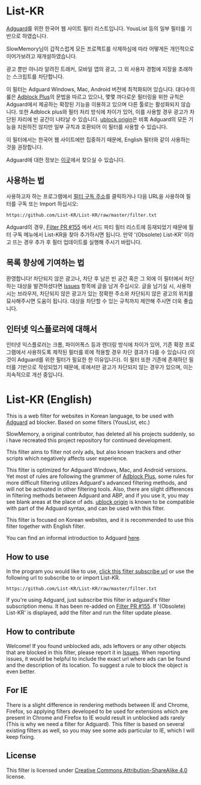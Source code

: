 # List-KR
[Adguard][]를 위한 한국어 웹 사이트 필터 리스트입니다. YousList 등의 일부 필터를 기반으로 하였습니다.

SlowMemory님이 갑작스럽게 모든 프로젝트를 삭제하심에 따라 어떻게든 개인적으로 이어가보려고 재개설하였습니다.

광고 뿐만 아니라 알려진 트래커, 모바일 앱의 광고, 그 외 사용자 경험에 지장을 초래하는 스크립트를 차단합니다.

이 필터는 Adguard Windows, Mac, Android 버전에 최적화되어 있습니다. 대다수의 룰은 [Adblock Plus][]의 문법을 따르고 있으나, 몇몇 까다로운 필터링을 위한 규칙은 Adguard에서 제공하는 확장된 기능을 이용하고 있으며 다른 툴로는 활성화되지 않습니다. 또한 Adblock plus와 필터 처리 방식에 차이가 있어, 이를 사용할 경우 광고가 차단된 자리에 빈 공간이 나타날 수 있습니다. [ublock origin][]은 비록 Adguard의 모든 기능을 지원하진 않지만 일부 규칙과 호환되어 이 필터를 사용할 수 있습니다.

이 필터에서는 한국어 웹 사이트에만 집중하기 때문에, English 필터와 같이 사용하는 것을 권장합니다.

Adguard에 대한 정보는 [이곳][]에서 찾으실 수 있습니다.

## 사용하는 법

사용하고자 하는 프로그램에서 [필터 구독 주소][]를 클릭하거나 다음 URL을 사용하여 필터를 구독 또는 Import 하십시오:
```
https://github.com/List-KR/List-KR/raw/master/filter.txt
```

Adguard의 경우, [Filter PR #155][] 에서 서드 파티 필터 리스트에 등재되었기 때문에 필터 구독 메뉴에서 List-KR을 찾아 추가하시면 됩니다. 만약 '(Obsolete) List-KR' 이라고 뜨는 경우 추가 후 필터 업데이트를 실행해 주시기 바랍니다.

## 목록 향상에 기여하는 법

환영합니다! 차단되지 않은 광고나, 차단 후 남은 빈 공간 혹은 그 외에 이 필터에서 차단하는 대상을 발견하셨다면 [Issues][] 항목에 글을 남겨 주십시오. 글을 남기실 시, 사용하시는 브라우저, 차단되지 않은 광고가 있는 정확한 주소와 차단되지 않은 광고의 위치를 묘사해주시면 도움이 됩니다. 대상을 차단할 수 있는 규칙까지 제안해 주시면 더욱 좋습니다.

## 인터넷 익스플로러에 대해서

인터넷 익스플로러는 크롬, 파이어폭스 등과 렌더링 방식에 차이가 있어, 기존 확장 프로그램에서 사용하도록 제작된 필터를 IE에 적용할 경우 차단 결과가 다를 수 있습니다 (이것이 Adguard를 위한 필터가 필요한 한 이유입니다). 이 필터 또한 기존에 존재하던 필터를 기반으로 작성되었기 때문에, IE에서만 광고가 차단되지 않는 경우가 있으며, 이는 지속적으로 개선 중입니다.

# List-KR (English)
This is a web filter for websites in Korean language, to be used with [Adguard][] ad blocker. Based on some filters (YousList, etc.)

SlowMemory, a original contributor, has deleted all his projects suddenly, so i have recreated this project repository for continued development.

This filter aims to filter not only ads, but also known trackers and other scripts which negatively affects user experience.

This filter is optimized for Adguard Windows, Mac, and Android versions. Yet most of rules are following the grammer of [Adblock Plus][], some rules for more difficult filtering utilizes Adguard's advanced filtering methods, and will not be activated in other filtering tools. Also, there are slight differences in filtering methods between Adguard and ABP, and if you use it, you may see blank areas at the place of ads. [ublock origin] is known to be compatible with part of the Adguard syntax, and can be used with this filter.

This filter is focused on Korean websites, and it is recommended to use this filter together with English filter.

You can find an informal introduction to Adguard [here][].

## How to use
In the program you would like to use, [click this filter subscribe url][] or use the following url to subscribe to or import List-KR.
```
https://github.com/List-KR/List-KR/raw/master/filter.txt
```

If you're using Adguard, just subscribe this filter in adguard's filter subscription menu. It has been re-added on [Filter PR #155][]. If '(Obsolete) List-KR' is displayed, add the filter and run the filter update please.

## How to contribute
Welcome! If you found unblocked ads, ads leftovers or any other objects that are blocked in this filter, please report it in [Issues][]. When reporting issues, it would be helpful to include the exact url where ads can be found and the description of its location. To suggest a rule to block the object is even better.

## For IE
There is a slight difference in rendering methods between IE and Chrome, Firefox, so applying filters developed to be used for extensions which are present in Chrome and Firefox to IE would result in unblocked ads rarely (This is why we need a filter for Adguard). This filter is based on several existing filters as well, so you may see some ads particular to IE, which I will keep fixing.

## License
This filter is licensed under [Creative Commons Attribution-ShareAlike 4.0][] license.

[Adguard]: https://adguard.com
[Adblock Plus]: https://adblockplus.org/
[ublock origin]: https://github.com/gorhill/uBlock
[이곳]: https://namu.wiki/w/Adguard
[here]: https://en.wikipedia.org/wiki/AdGuard
[Issues]: https://github.com/List-KR/List-KR/issues
[Creative Commons Attribution-ShareAlike 4.0]: https://creativecommons.org/licenses/by-sa/4.0/deed.ko
[Filter PR #155]: https://github.com/AdguardTeam/FiltersRegistry/pull/155
[필터 구독 주소]: https://subscribe.adblockplus.org/?location=https://github.com/List-KR/List-KR/raw/master/filter.txt&title=List-KR
[click this filter subscribe url]: https://subscribe.adblockplus.org/?location=https://github.com/List-KR/List-KR/raw/master/filter.txt&title=List-KR